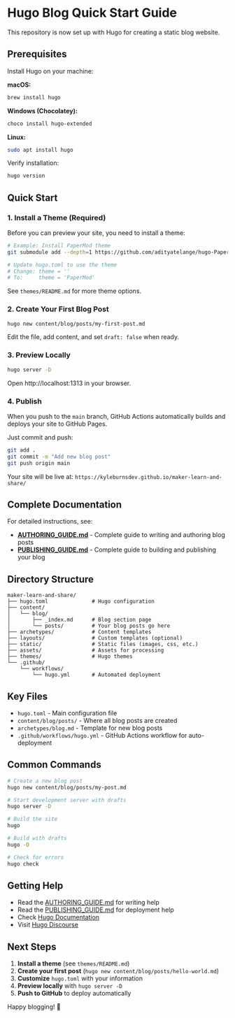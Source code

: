 # Hugo Blog Quick Start Guide

This repository is now set up with Hugo for creating a static blog website.

## Prerequisites

Install Hugo on your machine:

**macOS:**
```bash
brew install hugo
```

**Windows (Chocolatey):**
```bash
choco install hugo-extended
```

**Linux:**
```bash
sudo apt install hugo
```

Verify installation:
```bash
hugo version
```

## Quick Start

### 1. Install a Theme (Required)

Before you can preview your site, you need to install a theme:

```bash
# Example: Install PaperMod theme
git submodule add --depth=1 https://github.com/adityatelange/hugo-PaperMod.git themes/PaperMod

# Update hugo.toml to use the theme
# Change: theme = ''
# To:     theme = 'PaperMod'
```

See `themes/README.md` for more theme options.

### 2. Create Your First Blog Post

```bash
hugo new content/blog/posts/my-first-post.md
```

Edit the file, add content, and set `draft: false` when ready.

### 3. Preview Locally

```bash
hugo server -D
```

Open http://localhost:1313 in your browser.

### 4. Publish

When you push to the `main` branch, GitHub Actions automatically builds and deploys your site to GitHub Pages.

Just commit and push:
```bash
git add .
git commit -m "Add new blog post"
git push origin main
```

Your site will be live at: `https://kyleburnsdev.github.io/maker-learn-and-share/`

## Complete Documentation

For detailed instructions, see:

- **[AUTHORING_GUIDE.md](AUTHORING_GUIDE.md)** - Complete guide to writing and authoring blog posts
- **[PUBLISHING_GUIDE.md](PUBLISHING_GUIDE.md)** - Complete guide to building and publishing your blog

## Directory Structure

```
maker-learn-and-share/
├── hugo.toml              # Hugo configuration
├── content/
│   └── blog/
│       ├── _index.md      # Blog section page
│       └── posts/         # Your blog posts go here
├── archetypes/            # Content templates
├── layouts/               # Custom templates (optional)
├── static/                # Static files (images, css, etc.)
├── assets/                # Assets for processing
├── themes/                # Hugo themes
└── .github/
    └── workflows/
        └── hugo.yml       # Automated deployment
```

## Key Files

- `hugo.toml` - Main configuration file
- `content/blog/posts/` - Where all blog posts are created
- `archetypes/blog.md` - Template for new blog posts
- `.github/workflows/hugo.yml` - GitHub Actions workflow for auto-deployment

## Common Commands

```bash
# Create a new blog post
hugo new content/blog/posts/my-post.md

# Start development server with drafts
hugo server -D

# Build the site
hugo

# Build with drafts
hugo -D

# Check for errors
hugo check
```

## Getting Help

- Read the [AUTHORING_GUIDE.md](AUTHORING_GUIDE.md) for writing help
- Read the [PUBLISHING_GUIDE.md](PUBLISHING_GUIDE.md) for deployment help
- Check [Hugo Documentation](https://gohugo.io/documentation/)
- Visit [Hugo Discourse](https://discourse.gohugo.io/)

## Next Steps

1. **Install a theme** (see `themes/README.md`)
2. **Create your first post** (`hugo new content/blog/posts/hello-world.md`)
3. **Customize** `hugo.toml` with your information
4. **Preview locally** with `hugo server -D`
5. **Push to GitHub** to deploy automatically

Happy blogging! 🚀
